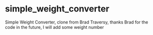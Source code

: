 # simple_weight_converter
Simple Weight Converter, clone from Brad Traversy, thanks Brad for the code
in the future, I will add some weight number
